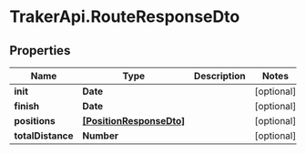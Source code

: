 # TrakerApi.RouteResponseDto

## Properties

Name | Type | Description | Notes
------------ | ------------- | ------------- | -------------
**init** | **Date** |  | [optional] 
**finish** | **Date** |  | [optional] 
**positions** | [**[PositionResponseDto]**](PositionResponseDto.md) |  | [optional] 
**totalDistance** | **Number** |  | [optional] 


